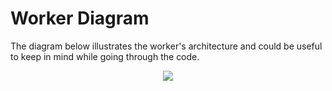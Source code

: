 # Worker Diagram

The diagram below illustrates the worker's architecture and could be useful to keep in mind while going through the code.

<p align="center">
  <img src="../.assets/diagram-worker.svg">
</p>
